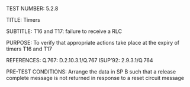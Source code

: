 TEST NUMBER:     5.2.8

TITLE:           Timers

SUBTITLE:        T16 and T17: failure to receive a RLC

PURPOSE:         To verify that appropriate actions take place at the expiry of timers T16 and T17

REFERENCES:      Q.767: D.2.10.3.1/Q.767                           ISUP’92: 2.9.3.1/Q.764

PRE-TEST CONDITIONS:      Arrange the data in SP B such that a release complete message is not returned in response to a reset circuit message

